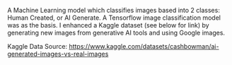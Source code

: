 A Machine Learning model which classifies images based into 2 classes: Human Created, or AI Generate. A Tensorflow image classification model was as the basis. 
I enhanced a Kaggle dataset (see below for link)  by generating new images from generative AI tools and using Google images.

Kaggle Data Source: https://www.kaggle.com/datasets/cashbowman/ai-generated-images-vs-real-images
 
